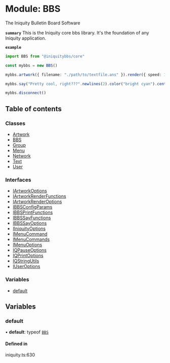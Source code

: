 # Module: BBS

The Iniquity Bulletin Board Software

**`summary`** This is the Iniquity core bbs library. It's the foundation of any Iniquity application.

**`example`**
```typescript
import BBS from "@iniquitybbs/core"

const mybbs = new BBS()

mybbs.artwork({ filename: "./path/to/textfile.ans" }).render({ speed: 10 })

mybbs.say("Pretty cool, right???".newlines(2).color("bright cyan").center()).pause()

mybbs.disconnect()
```

## Table of contents

### Classes

- [Artwork](../classes/BBS.Artwork.md)
- [BBS](../classes/BBS.BBS-1.md)
- [Group](../classes/BBS.Group.md)
- [Menu](../classes/BBS.Menu.md)
- [Network](../classes/BBS.Network.md)
- [Text](../classes/BBS.Text.md)
- [User](../classes/BBS.User.md)

### Interfaces

- [IArtworkOptions](../interfaces/BBS.IArtworkOptions.md)
- [IArtworkRenderFunctions](../interfaces/BBS.IArtworkRenderFunctions.md)
- [IArtworkRenderOptions](../interfaces/BBS.IArtworkRenderOptions.md)
- [IBBSConfigParams](../interfaces/BBS.IBBSConfigParams.md)
- [IBBSPrintFunctions](../interfaces/BBS.IBBSPrintFunctions.md)
- [IBBSSayFunctions](../interfaces/BBS.IBBSSayFunctions.md)
- [IBBSSayOptions](../interfaces/BBS.IBBSSayOptions.md)
- [IIniquityOptions](../interfaces/BBS.IIniquityOptions.md)
- [IMenuCommand](../interfaces/BBS.IMenuCommand.md)
- [IMenuCommands](../interfaces/BBS.IMenuCommands.md)
- [IMenuOptions](../interfaces/BBS.IMenuOptions.md)
- [IQPauseOptions](../interfaces/BBS.IQPauseOptions.md)
- [IQPrintOptions](../interfaces/BBS.IQPrintOptions.md)
- [IQStringUtils](../interfaces/BBS.IQStringUtils.md)
- [IUserOptions](../interfaces/BBS.IUserOptions.md)

### Variables

- [default](BBS.md#default)

## Variables

### default

• **default**: typeof [`BBS`](../classes/BBS.BBS-1.md)

#### Defined in

iniquity.ts:630
